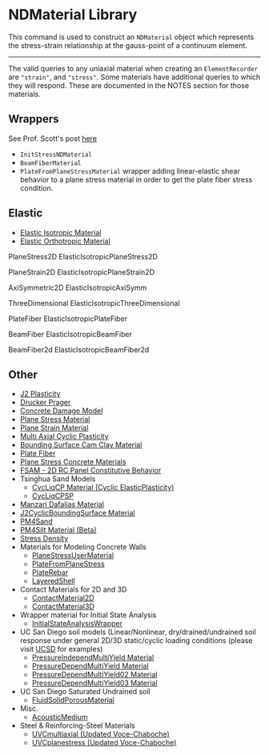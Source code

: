 # NDMaterial Library

This command is used to construct an `NDMaterial`
object which represents the stress-strain relationship at the
gauss-point of a continuum element.

<hr />

The valid queries to any uniaxial material when creating an
`ElementRecorder` are `"strain"`, and `"stress"`. Some materials have
additional queries to which they will respond. These are documented in
the NOTES section for those materials.


## Wrappers

See Prof. Scott's post [here](https://portwooddigital.com/2020/07/11/theres-a-wrapper-for-that/)

- `InitStressNDMaterial`
- `BeamFiberMaterial`
- `PlateFromPlaneStressMaterial` wrapper adding linear-elastic shear behavior to a 
   plane stress material in order to get the plate fiber stress condition.

## Elastic
<ul>
<li><a href="Elastic_Isotropic_Material" >Elastic Isotropic Material</a></li>
<li><a href="Elastic_Orthotropic_Material" >Elastic Orthotropic Material</a></li>
</ul>


PlaneStress2D
    ElasticIsotropicPlaneStress2D

PlaneStrain2D
    ElasticIsotropicPlaneStrain2D

AxiSymmetric2D
    ElasticIsotropicAxiSymm
  
ThreeDimensional
    ElasticIsotropicThreeDimensional

PlateFiber
    ElasticIsotropicPlateFiber


BeamFiber
    ElasticIsotropicBeamFiber


BeamFiber2d
    ElasticIsotropicBeamFiber2d



## Other
<ul>
<li><a href="J2_Plasticity_Material" >J2 Plasticity</a></li>
<li><a href="Drucker_Prager" > Drucker Prager</a></li>
<li><a href="Damage2p" > Concrete Damage Model</a></li>
<li><a href="Plane_Stress_Material" >Plane Stress Material</a></li>
<li><a href="Plane_Strain_Material" >Plane Strain Material</a></li>
<li><a href="MCP" > Multi Axial Cyclic Plasticity</a></li>
<li><a href="Bounding_Cam_Clay" > Bounding Surface Cam Clay Material</a></li>
<li><a href="Plate_Fiber_Material" >Plate Fiber</a></li>
<li><a href="Plane_Stress_Concrete_Materials" >Plane Stress Concrete Materials</a></li>
<li><a href="FSAM_-_2D_RC_Panel_Constitutive_Behavior" >FSAM - 2D RC Panel Constitutive Behavior</a></li>


<li>Tsinghua Sand Models
  <ul>
  <li><a href="CycLiqCP_Material_(Cyclic_ElasticPlasticity)"
  >CycLiqCP Material (Cyclic ElasticPlasticity)</a></li>
  <li><a href="CycLiqCPSP_Material" >CycLiqCPSP</a></li>
  </ul>
</li>

<li><a href="Manzari_Dafalias_Material" >Manzari Dafalias Material</a></li>
<li><a href="J2CyclicBoundingSurface_Material" >J2CyclicBoundingSurface Material</a></li>
<li><a href="PM4Sand_Material" >PM4Sand</a></li>
<li><a href="PM4Silt_Material_(Beta)" >PM4Silt Material (Beta)</a></li>
<li><a href="Stress_Density_Material" >Stress Density</a></li>

<li>Materials for Modeling Concrete Walls
<ul>
  <li><a
  href="http://www.luxinzheng.net/download/OpenSEES/En_THUShell_OpenSEES.htm">PlaneStressUserMaterial</a></li>
  <li><a
  href="http://www.luxinzheng.net/download/OpenSEES/En_THUShell_OpenSEES.htm">PlateFromPlaneStress</a></li>
  <li><a
  href="http://www.luxinzheng.net/download/OpenSEES/En_THUShell_OpenSEES.htm">PlateRebar</a></li>
  <li><a
  href="http://www.luxinzheng.net/download/OpenSEES/En_THUShell_OpenSEES.htm">LayeredShell</a></li>
  </ul>
</li>

<li>Contact Materials for 2D and 3D
  <ul>
  <li><a href="ContactMaterial2D" >ContactMaterial2D</a></li>
  <li><a href="ContactMaterial3D" >ContactMaterial3D</a></li>
  </ul></li>
  <li>Wrapper material for Initial State Analysis
  <ul>
  <li><a href="InitialStateAnalysisWrapper" >InitialStateAnalysisWrapper</a></li>
  </ul>
</li>


<li>UC San Diego soil models (Linear/Nonlinear, dry/drained/undrained
  soil response under general 2D/3D static/cyclic loading conditions
  (please visit <a href="http://soilquake.net/opensees">UCSD</a> for examples)
  <ul>
  <li><a href="PressureIndependMultiYield_Material" >PressureIndependMultiYield Material</a></li>
  <li><a href="PressureDependMultiYield_Material" >PressureDependMultiYield Material</a></li>
  <li><a href="PressureDependMultiYield02_Material" >PressureDependMultiYield02 Material</a></li>
  <li><a href="PressureDependMultiYield03_Material" >PressureDependMultiYield03 Material</a></li>
  </ul>
</li>

<li>UC San Diego Saturated Undrained soil
<ul>
  <li><a href="FluidSolidPorousMaterial" >FluidSolidPorousMaterial</a></li>
</ul>
</li>

<li>Misc.
<ul>
<li><a href="AcousticMedium" >AcousticMedium</a></li>
</ul></li>

<li>Steel &amp; Reinforcing-Steel Materials
<ul>
<li><a href="UVCmultiaxial_(Updated_Voce-Chaboche)" >UVCmultiaxial (Updated Voce-Chaboche)</a></li>
<li><a href="UVCplanestress_(Updated_Voce-Chaboche)" >UVCplanestress (Updated Voce-Chaboche)</a></li>
</ul></li>
</ul>

